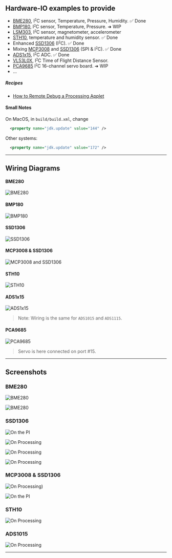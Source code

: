 ## Hardware-IO examples to provide

- [BME280](https://www.adafruit.com/product/2652), I<small><sup>2</sup></small>C sensor, Temperature, Pressure, Humidity. &#9989; Done
- [BMP180](https://www.adafruit.com/product/1603), I<small><sup>2</sup></small>C sensor, Temperature, Pressure.  &#10140; WIP
- [LSM303](https://www.adafruit.com/product/1120), I<small><sup>2</sup></small>C sensor, magnetometer, accelerometer
- [STH10](https://www.adafruit.com/product/1298), temperature and humidity sensor. &#9989; Done
- Enhanced [SSD1306](https://www.adafruit.com/product/3527) (I<small><sup>2</sup></small>C). &#9989; Done
- Mixing [MCP3008](https://www.adafruit.com/product/856) and [SSD1306](https://www.adafruit.com/product/3527) (SPI & I<small><sup>2</sup></small>C). &#9989; Done
- [ADS1x15](https://www.adafruit.com/product/1083), I<small><sup>2</sup></small>C ADC. &#9989; Done
- [VL53L0X](https://www.adafruit.com/product/3317), I<small><sup>2</sup></small>C Time of Flight Distance Sensor.
- [PCA9685](https://www.adafruit.com/product/815)  I<small><sup>2</sup></small>C 16-channel servo board.  &#10140; WIP
- ...

##### Recipes
- [How to Remote Debug a Processing Applet](./remote.debug/RemoteDebug.md)

#### Small Notes
On MacOS, in `build/build.xml`, change
```xml
  <property name="jdk.update" value="144" />
```
Other systems:
```xml
  <property name="jdk.update" value="172" />
```

---

## Wiring Diagrams
#### BME280
![BME280](./I2CBME280/setup.png)

#### BMP180
![BMP180](./I2CBMP180/setup.png)

#### SSD1306
![SSD1306](../SampleApps/I2CSSD1306/RPi.SSD1306_bb.png)

#### MCP3008 & SSD1306
![MCP3008 and SSD1306](../SampleApps/I2CandSPI/RPi.SSD1306.MCP3008_bb.png)

#### STH10
![STH10](./GPIOSTH10/setup.png)

#### ADS1x15
![ADS1x15](./I2CADS1x15/setup.png)

> Note: Wiring is the same for `ADS1015` and `ADS1115`.

#### PCA9685
![PCA9685](./I2CPCA9685/setup.png)

> Servo is here connected on port #15.
---

## Screenshots
### BME280
![BME280](../SampleApps/I2CBME280/rpi.snapshot.png)

![BME280](../SampleApps/I2CBME280_UI/analog.png)

### SSD1306
![On the PI](../SampleApps/I2CSSD1306/rpi.ssd1306.jpg)

![On Processing](../SampleApps/I2CSSD1306/screenshot.01.png)

![On Processing](../SampleApps/I2CSSD1306/screenshot.02.png)

![On Processing](../SampleApps/I2CSSD1306/screenshot.03.png)

### MCP3008 & SSD1306
![On Processing](../SampleApps/I2CandSPI/RPi.desktop.I2C.SPI.png))

![On the PI](../SampleApps/I2CandSPI/Rpi.SPI.I2C.jpg)

### STH10
![On Processing](../SampleApps/GPIOSTH10/sth10.at.work.png)

### ADS1015
![On Processing](../SampleApps/I2CADS1x15/Potentiometer.png)


---
